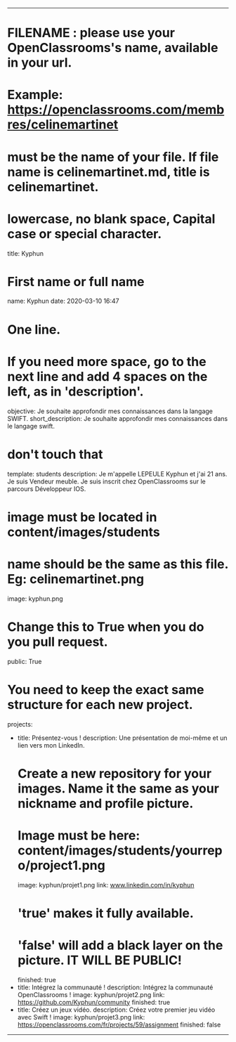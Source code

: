 ---

 # FILENAME : please use your OpenClassrooms's name, available in your url.
 # Example: https://openclassrooms.com/membres/celinemartinet
 # must be the name of your file. If file name is celinemartinet.md, title is celinemartinet.
 # lowercase, no blank space, Capital case or special character.
 title: Kyphun

 # First name or full name
 name: Kyphun
 date: 2020-03-10 16:47

 # One line.
 # If you need more space, go to the next line and add 4 spaces on the left, as in 'description'.
 objective: Je souhaite approfondir mes connaissances dans la langage SWIFT.
 short_description: Je souhaite approfondir mes connaissances dans le langage swift.

 # don't touch that
 template: students
 description:
     Je m'appelle LEPEULE Kyphun et j'ai 21 ans. Je suis Vendeur meuble. 
     Je suis inscrit chez OpenClassrooms sur le parcours Développeur IOS.


 # image must be located in content/images/students
 # name should be the same as this file. Eg: celinemartinet.png
 image: kyphun.png

 # Change this to True when you do you pull request.
 public: True

 # You need to keep the exact same structure for each new project.
 projects:
   - title: Présentez-vous !
     description: Une présentation de moi-même et un lien vers mon LinkedIn.
     # Create a new repository for your images. Name it the same as your nickname and profile picture.
     # Image must be here: content/images/students/yourrepo/project1.png
     image: kyphun/projet1.png
     link: www.linkedin.com/in/kyphun
     # 'true' makes it fully available.
     # 'false' will add a black layer on the picture. IT WILL BE PUBLIC!
     finished: true
   - title: Intégrez la communauté !
     description: Intégrez la communauté OpenClassrooms ! 
     image: kyphun/projet2.png
     link: https://github.com/Kyphun/community
     finished: true
   - title: Créez un jeux vidéo.
     description: Créez votre premier jeu vidéo avec Swift !
     image: kyphun/projet3.png
     link: https://openclassrooms.com/fr/projects/59/assignment
     finished: false
---